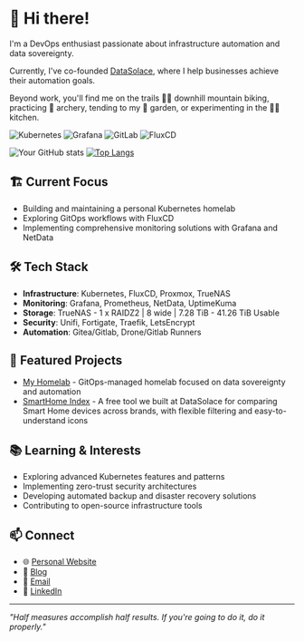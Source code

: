 # 👋 Hi there!

I'm a DevOps enthusiast passionate about infrastructure automation and data sovereignty.

Currently, I've co-founded [DataSolace](https://datasolace.com), where I help businesses achieve their automation goals.

Beyond work, you'll find me on the trails 🚵‍♂️ downhill mountain biking, practicing 🎯 archery, tending to my 🌱 garden, or experimenting in the 👨‍🍳 kitchen.

![Kubernetes](https://img.shields.io/badge/-Kubernetes-326CE5?style=flat&logo=kubernetes&logoColor=white)
![Grafana](https://img.shields.io/badge/-Grafana-F46800?style=flat&logo=grafana&logoColor=white)
![GitLab](https://img.shields.io/badge/-GitLab-FCA121?style=flat&logo=gitlab&logoColor=white)
![FluxCD](https://img.shields.io/badge/-FluxCD-3D6DEA?style=flat&logo=flux&logoColor=white)

![Your GitHub stats](https://github-readme-stats.vercel.app/api?username=biodrone&show_icons=true&theme=dark)
[![Top Langs](https://github-readme-stats.vercel.app/api/top-langs/?username=biodrone&layout=compact&theme=dark)](https://github.com/biodrone)

## 🏗️ Current Focus

- Building and maintaining a personal Kubernetes homelab
- Exploring GitOps workflows with FluxCD
- Implementing comprehensive monitoring solutions with Grafana and NetData

## 🛠️ Tech Stack

- **Infrastructure**: Kubernetes, FluxCD, Proxmox, TrueNAS
- **Monitoring**: Grafana, Prometheus, NetData, UptimeKuma
- **Storage**: TrueNAS - 1 x RAIDZ2 | 8 wide | 7.28 TiB - 41.26 TiB Usable
- **Security**: Unifi, Fortigate, Traefik, LetsEncrypt
- **Automation**: Gitea/Gitlab, Drone/Gitlab Runners

## 🚀 Featured Projects

- [My Homelab](https://github.com/biodrone/homelab) - GitOps-managed homelab focused on data sovereignty and automation
- [SmartHome Index](https://smarthomeindex.com) - A free tool we built at DataSolace for comparing Smart Home devices across brands, with flexible filtering and easy-to-understand icons

## 📚 Learning & Interests

- Exploring advanced Kubernetes features and patterns
- Implementing zero-trust security architectures
- Developing automated backup and disaster recovery solutions
- Contributing to open-source infrastructure tools

## 📫 Connect

- 🌐 [Personal Website](https://joshjacobs.net)
- 📝 [Blog](https://dangerous.tech)
- 📧 [Email](mailto:josh@joshjacobs.net)
- 💼 [LinkedIn](https://linkedin.com/in/josh-jacobs)

---

*"Half measures accomplish half results. If you're going to do it, do it properly."*
